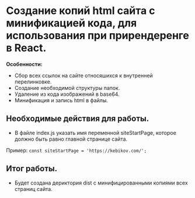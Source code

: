 # Создание копий html сайта с минификацией кода, для использования при прирендеренге в React.

**Особенности:**
- Сбор всех ссылок на сайте относяшихся к внутренней перелинковке.
- Создание необходимой структуры папок.
- Удаление из кода изображений в base64.
- Минификация и запись html в файлы.

## Необходимые действия для работы.
- В файле index.js указать имя переменной siteStartPage, которое должно быть равно главной странице сайта.

Пример: `const siteStartPage = 'https://kebikov.com/';`

## Итог работы.
- Будет создана дериктория dist с минифицированными копиями всех страниц сайта.